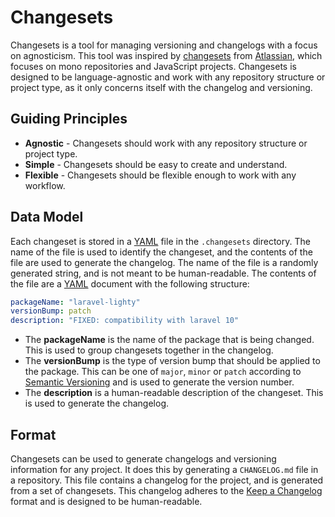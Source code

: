 # Changesets

Changesets is a tool for managing versioning and changelogs with a focus on agnosticism. This tool was inspired by [changesets](https://github.com/changesets/changesets) from [Atlassian](https://www.atlassian.com/), which focuses on mono repositories and JavaScript projects. Changesets is designed to be language-agnostic and work with any repository structure or project type, as it only concerns itself with the changelog and versioning.

## Guiding Principles

- **Agnostic** - Changesets should work with any repository structure or project type.
- **Simple** - Changesets should be easy to create and understand.
- **Flexible** - Changesets should be flexible enough to work with any workflow.

## Data Model

Each changeset is stored in a [YAML](https://yaml.org/) file in the `.changesets` directory. The name of the file is used to identify the changeset, and the contents of the file are used to generate the changelog. The name of the file is a randomly generated string, and is not meant to be human-readable. The contents of the file are a [YAML](https://yaml.org/) document with the following structure:

```yaml
packageName: "laravel-lighty"
versionBump: patch
description: "FIXED: compatibility with laravel 10"
```

- The **packageName** is the name of the package that is being changed. This is used to group changesets together in the changelog.
- The **versionBump** is the type of version bump that should be applied to the package. This can be one of `major`, `minor` or `patch` according to [Semantic Versioning](https://semver.org/) and is used to generate the version number.
- The **description** is a human-readable description of the changeset. This is used to generate the changelog.

## Format

Changesets can be used to generate changelogs and versioning information for any project. It does this by generating a `CHANGELOG.md` file in a repository. This file contains a changelog for the project, and is generated from a set of changesets. This changelog adheres to the [Keep a Changelog](https://keepachangelog.com/en/1.0.0/) format and is designed to be human-readable.
